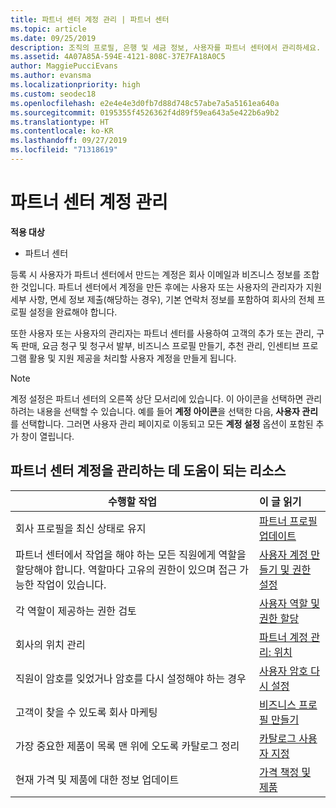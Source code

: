 ```yaml
---
title: 파트너 센터 계정 관리 | 파트너 센터
ms.topic: article
ms.date: 09/25/2019
description: 조직의 프로필, 은행 및 세금 정보, 사용자를 파트너 센터에서 관리하세요.
ms.assetid: 4A07A85A-594E-4121-808C-37E7FA18A0C5
author: MaggiePucciEvans
ms.author: evansma
ms.localizationpriority: high
ms.custom: seodec18
ms.openlocfilehash: e2e4e4e3d0fb7d88d748c57abe7a5a5161ea640a
ms.sourcegitcommit: 0195355f4526362f4d89f59ea643a5e422b6a9b2
ms.translationtype: HT
ms.contentlocale: ko-KR
ms.lasthandoff: 09/27/2019
ms.locfileid: "71318619"
---
```

# <a name="manage-your-partner-center-account"></a>파트너 센터 계정 관리

**적용 대상**

-  파트너 센터

등록 시 사용자가 파트너 센터에서 만드는 계정은 회사 이메일과 비즈니스 정보를 조합한 것입니다. 파트너 센터에서 계정을 만든 후에는 사용자 또는 사용자의 관리자가 지원 세부 사항, 면세 정보 제출(해당하는 경우), 기본 연락처 정보를 포함하여 회사의 전체 프로필 설정을 완료해야 합니다. 

또한 사용자 또는 사용자의 관리자는 파트너 센터를 사용하여 고객의 추가 또는 관리, 구독 판매, 요금 청구 및 청구서 발부, 비즈니스 프로필 만들기, 추천 관리, 인센티브 프로그램 활용 및 지원 제공을 처리할 사용자 계정을 만들게 됩니다.

>[!NOTE]
>계정 설정은 파트너 센터의 오른쪽 상단 모서리에 있습니다. 이 아이콘을 선택하면 관리하려는 내용을 선택할 수 있습니다. 예를 들어 **계정 아이콘**을 선택한 다음, **사용자 관리**를 선택합니다. 그러면 사용자 관리 페이지로 이동되고 모든 **계정 설정** 옵션이 포함된 추가 창이 열립니다.


## <a name="resources-to-help-you-manage-your-partner-center-account"></a>파트너 센터 계정을 관리하는 데 도움이 되는 리소스

|**수행할 작업**   |**이 글 읽기**   |
|-----------------------|:-----------------------|
|회사 프로필을 최신 상태로 유지   |[파트너 프로필 업데이트](update-your-partner-profile.md)|
|파트너 센터에서 작업을 해야 하는 모든 직원에게 역할을 할당해야 합니다. 역할마다 고유의 권한이 있으며 접근 가능한 작업이 있습니다.|[사용자 계정 만들기 및 권한 설정](create-user-accounts-and-set-permissions.md)|
|각 역할이 제공하는 권한 검토|[사용자 역할 및 권한 할당](permissions-overview.md)
|회사의 위치 관리|[파트너 계정 관리: 위치](manage-locations.md)
|직원이 암호를 잊었거나 암호를 다시 설정해야 하는 경우  |[사용자 암호 다시 설정](reset-a-user-password.md)|
|고객이 찾을 수 있도록 회사 마케팅   |[비즈니스 프로필 만들기](create-a-marketing-profile.md)|
|가장 중요한 제품이 목록 맨 위에 오도록 카탈로그 정리   |[카탈로그 사용자 지정](customize-the-catalog.md)|
|현재 가격 및 제품에 대한 정보 업데이트   |[가격 책정 및 제품](pricing-and-offers.md)|













 

 



